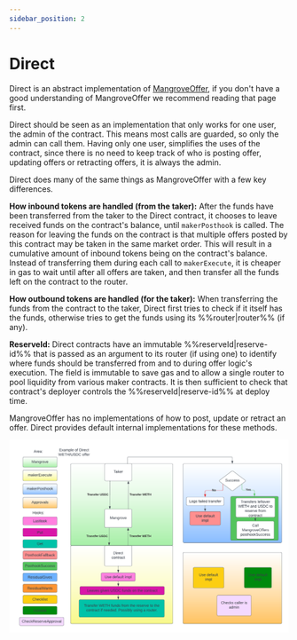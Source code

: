 ```yaml
---
sidebar_position: 2
---
```


# Direct

Direct is an abstract implementation of [MangroveOffer](mangrove-offer.md), if you don't have a good understanding of MangroveOffer we recommend reading that page first.

Direct should be seen as an implementation that only works for one user, the admin of the contract. This means most calls are guarded, so only the admin can call them. Having only one user, simplifies the uses of the contract, since there is no need to keep track of who is posting offer, updating offers or retracting offers, it is always the admin.

Direct does many of the same things as MangroveOffer with a few key differences.

**How inbound tokens are handled (from the taker):** After the funds have been transferred from the taker to the Direct contract, it chooses to leave received funds on the contract's balance, until `makerPosthook` is called. The reason for leaving the funds on the contract is that multiple offers posted by this contract may be taken in the same market order. This will result in a cumulative amount of inbound tokens being on the contract's balance. Instead of transferring them during each call to `makerExecute`, it is cheaper in gas to wait until after all offers are taken, and then transfer all the funds left on the contract to the router.

**How outbound tokens are handled (for the taker):** When transferring the funds from the contract to the taker, Direct first tries to check if it itself has the funds, otherwise tries to get the funds using its %%router|router%% (if any).

**ReserveId:** Direct contracts have an immutable %%reserveId|reserve-id%% that is passed as an argument to its router (if using one) to identify where funds should be transferred from and to during offer logic's execution. The field is immutable to save gas and to allow a single router to pool liquidity from various maker contracts. It is then sufficient to check that contract's deployer controls the %%reserveId|reserve-id%% at deploy time.

MangroveOffer has no implementations of how to post, update or retract an offer. Direct provides default internal implementations for these methods. 

![Flow of taking a offer made by Direct](../../../../static/img/assets/Direct.png)
